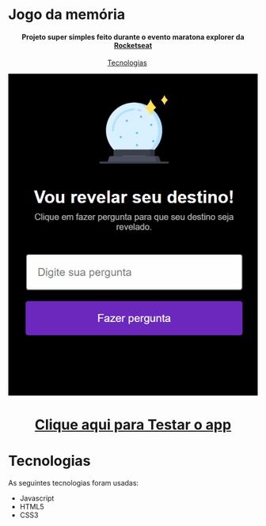 # Jogo da memória

<h4 align='center'>Projeto super simples feito durante o evento maratona explorer da  <a href="https://b7web.com.br/fullstack/?ref=I24108426I&gclid=CjwKCAjw7cGUBhA9EiwArBAvog9V2u1XVk1CgL7W_bHZl67ys9p6bTy_bw-kusqWhM6TWdrs7HrMuBoCVkkQAvD_BwE" target="_blank" >Rocketseat</a></h4>

<p align='center'>
    <a href="#tecnologias">Tecnologias</a>&nbsp;&nbsp;&nbsp;&nbsp;&nbsp;&nbsp;
</p>

<img src='./preveja seu futuro.gif'>

<a href="" target="_blank"><h1 align='center'>Clique aqui para Testar o app</h1></a>

# Tecnologias

As seguintes tecnologias foram usadas:

- Javascript
- HTML5
- CSS3
